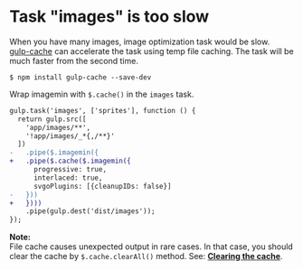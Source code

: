 # Task "images" is too slow

When you have many images, image optimization task would be slow.  
[gulp-cache](https://github.com/jgable/gulp-cache) can accelerate the task using temp file caching.
The task will be much faster from the second time.

```
$ npm install gulp-cache --save-dev
```

Wrap imagemin with `$.cache()` in the `images` task.

```diff
gulp.task('images', ['sprites'], function () {
  return gulp.src([
    'app/images/**',
    '!app/images/_*{,/**}'
  ])
-   .pipe($.imagemin({
+   .pipe($.cache($.imagemin({
      progressive: true,
      interlaced: true,
      svgoPlugins: [{cleanupIDs: false}]
-   }))
+   })))
    .pipe(gulp.dest('dist/images'));
});
```

**Note:**  
File cache causes unexpected output in rare cases.
In that case, you should clear the cache by `$.cache.clearAll()` method.
See: **[Clearing the cache](https://github.com/jgable/gulp-cache#clearing-the-cache)**.
